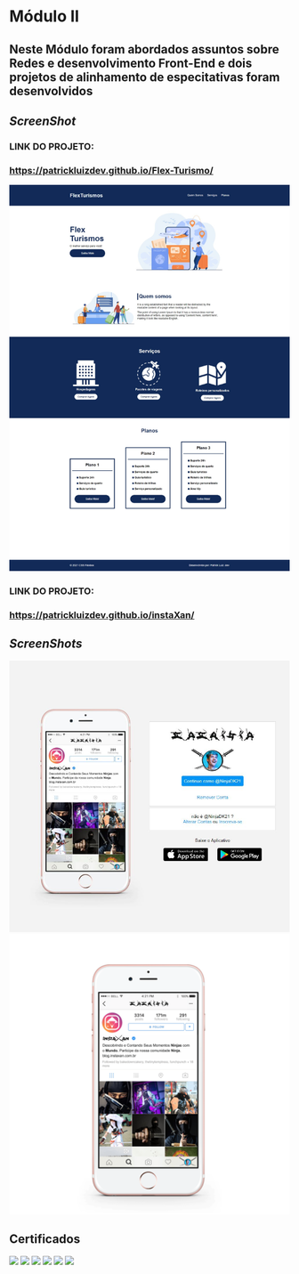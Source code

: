 # Módulo II

## Neste Módulo foram abordados assuntos sobre Redes e desenvolvimento Front-End e dois projetos de alinhamento de especitativas foram desenvolvidos

## _ScreenShot_
###  LINK DO PROJETO:
### https://patrickluizdev.github.io/Flex-Turismo/
![](https://raw.githubusercontent.com/patrickluizdev/Flex-Turismo/main/images/Flex%20Turismos.png)


###  LINK DO PROJETO:
### https://patrickluizdev.github.io/instaXan/
## _ScreenShots_
![](https://raw.githubusercontent.com/patrickluizdev/instaXan/main/ref/Screen.jpg)
![](https://raw.githubusercontent.com/patrickluizdev/instaXan/main/img/instaxan-celular.png)


## **Certificados**
![](https://hermes.digitalinnovation.one/certificates/cover/191E6276.jpg)
![](https://raw.githubusercontent.com/patrickluizjf/spread-fullstack-developer/main/M%C3%B3dulo%20II/Redes/ccna.jpg)
![](https://raw.githubusercontent.com/patrickluizjf/spread-fullstack-developer/main/M%C3%B3dulo%20II/Redes/recomend.jpg)
![](https://hermes.digitalinnovation.one/certificates/cover/B4D12A18.jpg)
![](https://hermes.digitalinnovation.one/certificates/cover/05F54B80.jpg)
![](https://hermes.digitalinnovation.one/certificates/cover/89FBE370.jpg)
